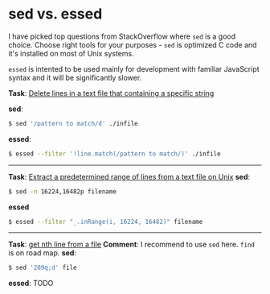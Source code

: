 # sed vs. essed

I have picked top questions from StackOverflow where `sed` is a good choice. 
Choose right tools for your purposes - `sed` is optimized C code and it's installed on most of Unix systems.

`essed` is intented to be used mainly for development with familiar JavaScript syntax and it will be significantly slower.


**Task**: [Delete lines in a text file that containing a specific string](https://stackoverflow.com/q/5410757/2446102)

**sed**: 
```sh
$ sed '/pattern to match/d' ./infile
```
**essed**:
```sh
$ essed --filter '!line.match(/pattern to match/)' ./infile
```

---

**Task**: [Extract a predetermined range of lines from a text file on Unix](https://stackoverflow.com/q/83329/2446102)
**sed**:
```sh
$ sed -n 16224,16482p filename
```
**essed**
```sh
$ essed --filter "_.inRange(i, 16224, 16482)" filename
```

---

**Task**: [get nth line from a file](https://stackoverflow.com/q/6022384/2446102)
**Comment**: I recommend to use `sed` here. `find` is on road map.
**sed**: 
```sh
$ sed '209q;d' file
```
**essed**: TODO

